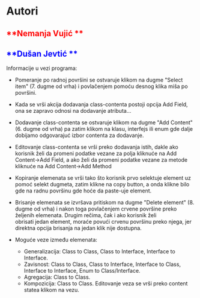 # Autori
## <span style="color:red">**Nemanja Vujić **</span>
## <span style="color:blue">**Dušan Jevtić **</span>

Informacije u vezi programa:
- Pomeranje po radnoj površini se ostvaruje klikom na dugme "Select item" (7. dugme od vrha) i povlačenjem pomoću desnog klika miša po površini.
- Kada se vrši akcija dodavanja class-contenta postoji opcija Add Field, ona se zapravo odnosi na dodavanje atributa...
- Dodavanje class-contenta se ostvaruje klikom na dugme "Add Content" (6. dugme od vrha) pa zatim klikom na klasu, interfejs ili enum gde dalje dobijamo odgovarajuć izbor contenta za dodavanje.
- Editovanje class-contenta se vrši preko dodavanja istih, dakle ako korisnik želi da promeni podatke vezane za polja kliknuće na Add Content->Add Field,
  a ako želi da promeni podatke vezane za metode kliknuće na Add Content->Add Method
- Kopiranje elemenata se vrši tako što korisnik prvo selektuje element uz pomoć selekt dugmeta, zatim  klikne na copy button, a onda klikne bilo gde na radnu površinu gde hoće da paste-uje element.
- Brisanje elemenata se izvršava pritiskom na dugme "Delete element" (8. dugme od vrha) i nakon toga povlačenjem crvene površine preko željenih elemenata. Drugim rečima, čak i ako korisnik želi  
  obrisati jedan element, moraće povući crvenu površinu preko njega, jer direktna opcija brisanja na jedan klik nije dostupna.

- Moguće veze između elemenata:
  - Generalizacija: Class to Class, Class to Interface, Interface to Interface.
  - Zavisnost: Class to Class, Class to Interface, Interface to Class, Interface to Interface, Enum to Class/Interface.
  - Agregacija: Class to Class.
  - Kompozicija: Class to Class.
Editovanje veza se vrši preko content statea klikom na vezu.
